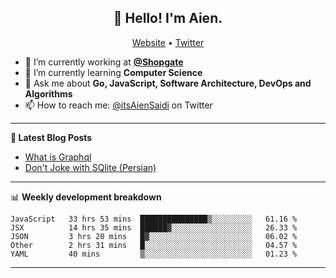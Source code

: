 <h2 align="center">👋 Hello! I'm Aien.</h2>
<p align="center">
  <a href="https://aien.me">Website</a> •
  <a href="https://twitter.com/itsAienSaidi">Twitter</a>
</p>


- 🔭 I’m currently working at **[@Shopgate](https://github.com/shopgate)**
- 🌱 I’m currently learning **Computer Science**
- 💬 Ask me about **Go, JavaScript, Software Architecture, DevOps and Algorithms**
- 📫 How to reach me: [@itsAienSaidi](https://twitter.com/itsAienSaidi) on Twitter

-------

**📝 Latest Blog Posts**

<!-- BLOG-POST-LIST:START -->
- [What is Graphql](https://aien.me/blog/what-is-graphql)
- [Don't Joke with SQlite (Persian)](https://fa.aien.me/با-sqlite-شوخی-نکنیم/)
<!-- BLOG-POST-LIST:END -->

-------

📊 **Weekly development breakdown**
<!--START_SECTION:waka-->
```text
JavaScript   33 hrs 53 mins  ███████████████▒░░░░░░░░░   61.16 % 
JSX          14 hrs 35 mins  ██████▓░░░░░░░░░░░░░░░░░░   26.33 % 
JSON         3 hrs 20 mins   █▓░░░░░░░░░░░░░░░░░░░░░░░   06.02 % 
Other        2 hrs 31 mins   █░░░░░░░░░░░░░░░░░░░░░░░░   04.57 % 
YAML         40 mins         ▒░░░░░░░░░░░░░░░░░░░░░░░░   01.23 % 
```
<!--END_SECTION:waka-->

-------
